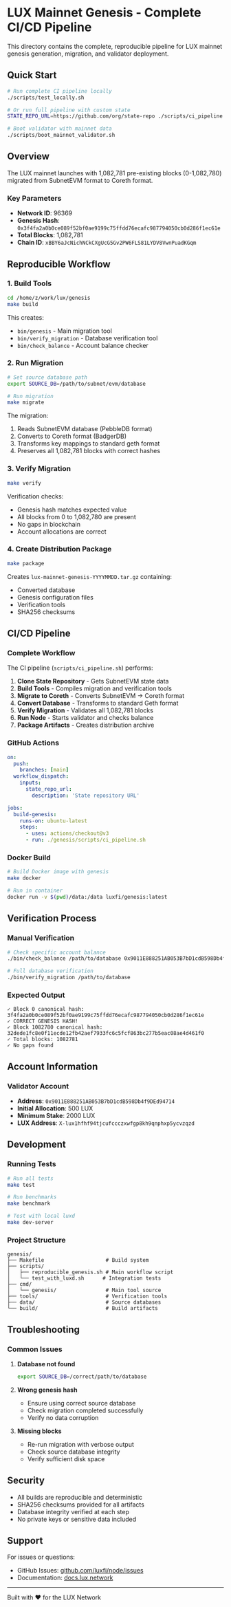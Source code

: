 # LUX Mainnet Genesis - Complete CI/CD Pipeline

This directory contains the complete, reproducible pipeline for LUX mainnet genesis generation, migration, and validator deployment.

## Quick Start

```bash
# Run complete CI pipeline locally
./scripts/test_locally.sh

# Or run full pipeline with custom state
STATE_REPO_URL=https://github.com/org/state-repo ./scripts/ci_pipeline.sh

# Boot validator with mainnet data
./scripts/boot_mainnet_validator.sh
```

## Overview

The LUX mainnet launches with 1,082,781 pre-existing blocks (0-1,082,780) migrated from SubnetEVM format to Coreth format.

### Key Parameters
- **Network ID**: 96369
- **Genesis Hash**: `0x3f4fa2a0b0ce089f52bf0ae9199c75ffdd76ecafc987794050cb0d286f1ec61e`
- **Total Blocks**: 1,082,781
- **Chain ID**: `xBBY6aJcNichNCkCXgUcG5Gv2PW6FLS81LYDV8VwnPuadKGqm`

## Reproducible Workflow

### 1. Build Tools

```bash
cd /home/z/work/lux/genesis
make build
```

This creates:
- `bin/genesis` - Main migration tool
- `bin/verify_migration` - Database verification tool  
- `bin/check_balance` - Account balance checker

### 2. Run Migration

```bash
# Set source database path
export SOURCE_DB=/path/to/subnet/evm/database

# Run migration
make migrate
```

The migration:
1. Reads SubnetEVM database (PebbleDB format)
2. Converts to Coreth format (BadgerDB)
3. Transforms key mappings to standard geth format
4. Preserves all 1,082,781 blocks with correct hashes

### 3. Verify Migration

```bash
make verify
```

Verification checks:
- Genesis hash matches expected value
- All blocks from 0 to 1,082,780 are present
- No gaps in blockchain
- Account allocations are correct

### 4. Create Distribution Package

```bash
make package
```

Creates `lux-mainnet-genesis-YYYYMMDD.tar.gz` containing:
- Converted database
- Genesis configuration files
- Verification tools
- SHA256 checksums

## CI/CD Pipeline

### Complete Workflow

The CI pipeline (`scripts/ci_pipeline.sh`) performs:

1. **Clone State Repository** - Gets SubnetEVM state data
2. **Build Tools** - Compiles migration and verification tools
3. **Migrate to Coreth** - Converts SubnetEVM → Coreth format  
4. **Convert Database** - Transforms to standard Geth format
5. **Verify Migration** - Validates all 1,082,781 blocks
6. **Run Node** - Starts validator and checks balance
7. **Package Artifacts** - Creates distribution archive

### GitHub Actions

```yaml
on:
  push:
    branches: [main]
  workflow_dispatch:
    inputs:
      state_repo_url:
        description: 'State repository URL'

jobs:
  build-genesis:
    runs-on: ubuntu-latest
    steps:
      - uses: actions/checkout@v3
      - run: ./genesis/scripts/ci_pipeline.sh
```

### Docker Build

```bash
# Build Docker image with genesis
make docker

# Run in container
docker run -v $(pwd)/data:/data luxfi/genesis:latest
```

## Verification Process

### Manual Verification

```bash
# Check specific account balance
./bin/check_balance /path/to/database 0x9011E888251AB053B7bD1cdB598Db4f9DEd94714

# Full database verification
./bin/verify_migration /path/to/database
```

### Expected Output

```
✓ Block 0 canonical hash: 3f4fa2a0b0ce089f52bf0ae9199c75ffdd76ecafc987794050cb0d286f1ec61e
✓ CORRECT GENESIS HASH!
✓ Block 1082780 canonical hash: 32dede1fc8e0f11ecde12fb42aef7933fc6c5fcf863bc277b5eac08ae4d461f0
✓ Total blocks: 1082781
✓ No gaps found
```

## Account Information

### Validator Account
- **Address**: `0x9011E888251AB053B7bD1cdB598Db4f9DEd94714`
- **Initial Allocation**: 500 LUX
- **Minimum Stake**: 2000 LUX
- **LUX Address**: `X-lux1hfhf94tjcufccczxwfgp8kh9qnphxp5ycvzqzd`

## Development

### Running Tests

```bash
# Run all tests
make test

# Run benchmarks
make benchmark

# Test with local luxd
make dev-server
```

### Project Structure

```
genesis/
├── Makefile                    # Build system
├── scripts/
│   ├── reproducible_genesis.sh # Main workflow script
│   └── test_with_luxd.sh      # Integration tests
├── cmd/
│   └── genesis/                # Main tool source
├── tools/                      # Verification tools
├── data/                       # Source databases
└── build/                      # Build artifacts
```

## Troubleshooting

### Common Issues

1. **Database not found**
   ```bash
   export SOURCE_DB=/correct/path/to/database
   ```

2. **Wrong genesis hash**
   - Ensure using correct source database
   - Check migration completed successfully
   - Verify no data corruption

3. **Missing blocks**
   - Re-run migration with verbose output
   - Check source database integrity
   - Verify sufficient disk space

## Security

- All builds are reproducible and deterministic
- SHA256 checksums provided for all artifacts
- Database integrity verified at each step
- No private keys or sensitive data included

## Support

For issues or questions:
- GitHub Issues: [github.com/luxfi/node/issues](https://github.com/luxfi/node/issues)
- Documentation: [docs.lux.network](https://docs.lux.network)

---

Built with ❤️ for the LUX Network